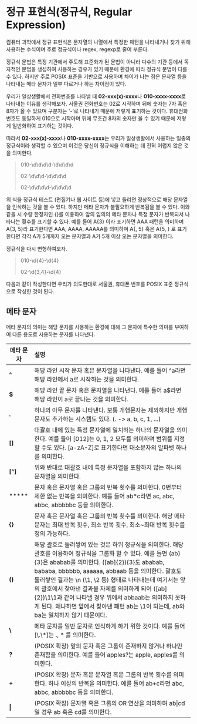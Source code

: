 # 정규 표현식(정규식, Regular Expression)

컴퓨터 과학에서 정규 표현식은 문자열의 나열에서 특정한 패턴을 나타내거나 찾기 위해 사용하는 수식이며 주로 정규식이나 regex, regexp로 줄여 부른다.

정규식 문법은 특정 기관에서 주도해 표준화가 된 문법이 아니라 다수의 기관 등에서 독자적인 문법을 생성하여 사용하는 경우가 있기 때문에 환경에 따라 정규식 문법이 다를 수 있다. 하지만 주로 POSIX 표준을 기반으로 사용하며 차이가 나는 점은 문자열 등을 나타내는 메타 문자가 일부 다르거나 하는 차이점이 있다.

우리가 일상생활에서 전화번호를 나타낼 때 **02-xxx(x)-xxxx**나 **010-xxxx-xxxx**로 나타내는 이유를 생각해보자. 서울권 전화번호는 02로 시작하며 뒤에 숫자는 7자 혹은 8자가 올 수 있으며 구분자는 '-'로 나타내기 때문에 저렇게 표기하는 것이다. 휴대전화 번호도 동일하게 010으로 시작아며 뒤에 무조건 8자의 숫자만 올 수 있기 때문에 저렇게 일반화하여 표기하는 것이다.

 따라서 **02-xxx(x)-xxxx**나 **010-xxxx-xxxx**는 우리가 일상생활에서 사용하는 일종의 정규식이라 생각할 수 있으며 이것은 당신이 정규식을 이해하는 데 전혀 어렵지 않은 것을 의미한다.

> 010-\d\d\d\d-\d\d\d\d
>
> 02-\d\d\d-\d\d\d\d
>
> 02-\d\d\d\d-\d\d\d\d

위 식을 정규식 테스트 (편집기나 웹 사이트 등)에 넣고 돌리면 정상적으로 해당 문자열을 인식하는 것을 볼 수 있다. 하지만 메타 문자가 불필요하게 반복됨을 볼 수 있다. 이와 같을 시 수량 한정자인 {}를 이용하여 앞의 임의의 메타 문자나 특정 문자가 반복되서 나타나는 횟수를 표기할 수 있다. 예를 들어 A{3} 이라 표기하면 AAA 패턴을 의미하며 A{3, 5}라 표기한다면 AAA, AAAA, AAAAA를 의미하며 A{, 5} 혹은 A{5, } 로 표기한다면 각각 A가 5개까지 오는 문자열과 A가 5개 이상 오는 문자열을 의미한다.

정규식을 다시 변형하여보자.

>010-\d{4}-\d{4}
>
>02-\d{3,4}-\d{4}

다음과 같이 작성한다면 우리가 의도한대로 서울권, 휴대폰 번호를 POSIX 표준 정규식으로 작성한 것이 된다.

## 메타 문자

메타 문자의 의미는 해당 문자를 사용하는 환경에 대해 그 문자에 특수한 의미를 부여하여 다른 용도로 사용하는 문자를 나타낸다.

| 메타 문자 | 설명                                                         |
| --------- | :------------------------------------------------- |
| **^**     | 해당 라인 시작 문자 혹은 문자열을 나타낸다. 예를 들어 ^a라면 해당 라인에서 a로 시작하는 것을 의미한다. |
| **$**     | 해당 라인 끝 문자 혹은 문자열을 나타낸다. 예를 들어 a$라면 해당 라인이 a로 끝나는 것을 의미한다. |
| **.**         | 하나의 아무 문자를 나타낸다. 보통 개행문자는 제외하지만 개행문자도 추가하는 시스템도 있다. (. -> a, b, c, 1, ...) |
| **[]**        | 대괄호 내에 있는 특정 문자열에 일치하는 하나의 문자열을 의미한다. 예를 들어 [012]는 0, 1, 2 모두를 의미하며 범위를 지정할 수도 있다. [a-zA-Z]로 표기한다면 대소문자의 알파벳 하나를 의미한다. |
| **[^]**   | 위와 반대로 대괄호 내에 특정 문자열을 포함하지 않는 하나의 문자열을 의미한다. |
| ***** | 문자 혹은 문자열 혹은 그룹의 반복 횟수를 의미한다. 0번부터 제한 없는 반복을 의미한다. 예를 들어 ab*c라면 ac, abc, abbc, abbbbbc 등을 의미한다. |
| **{}** | 문자 혹은 문자열 혹은 그룹의 반복 횟수를 의미한다. 해당 메타문자는 최대 반복 횟수, 최소 반복 횟수, 최소~최대 반복 횟수를 정의 가능하다. |
| **()** | 해당 괄호로 둘러쌓여 있는 것은 하위 정규식을 의미한다. 해당 괄호를 이용하여 정규식을 그룹화 할 수 있다. 예를 들면 (ab){3}은 ababab를 의미한다. ([ab]{2}){3}도 ababab, bababa, bbbbbb, aaaaaa, abbaab 등을 의미한다. 괄호도 둘러쌓인 결과는 \n (\1, \2 등) 형태로 나타내는데 여기서는 앞의 괄호에서 찾아낸 결과물 자체를 의미하게 되어 ([ab]{2})\1\1과 같이 나타낼 경우 위에서 abbaab는 의미하지 못하게 된다. 왜냐하면 앞에서 찾아낸 패턴 ab는 \1이 되는데, ab와 ba는 일치하지 않기 때문이다. |
| **\\** | 메타 문자를 일반 문자로 인식하게 하기 위한 것이다. 예를 들어 [\\.\\*]는  ., * 를 의미한다. |
| **?** | (POSIX 확장) 앞의 문자 혹은 그룹이 존재하지 않거나 하나만 존재함을 의미한다. 예를 들어 apples?는 apple, apples를 의미한다. |
| **+** | (POSIX 확장) 문자 혹은 문자열 혹은 그룹의 반복 횟수를 의미한다. 하나 이상의 반복을 의미한다. 예를 들어 ab+c라면 abc, abbc, abbbbbc 등을 의미한다. |
| **\|** | (POSIX 확장) 문자열 혹은 그룹의 OR 연산을 의미하며 ab\|cd 일 경우 ab 혹은 cd를 의미한다. |
